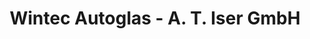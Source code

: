 ---
title: "Wintec Autoglas - A. T. Iser GmbH"
url: /dresden/wintec-autoglas-a-t-iser-gmbh/
shop: Autowerkstatt
---